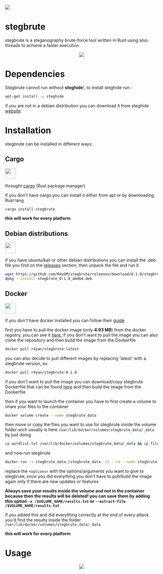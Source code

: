 ![](https://api.travis-ci.org/R4yGM/StegBrute.svg)
# stegbrute
stegbrute is a steganography brute-force tool written in Rust using also threads to achieve a faster execution 

<p align="center">
  <img src="https://i.imgur.com/zGFolUt.png" >
</p>

# Dependencies

Stegbrute cannot run without **steghide**!, to install steghide run :

```bash
apt-get install -y steghide
```

if you are not in a debian distribution you can download it from steghide [website](http://steghide.sourceforge.net/)

# Installation
stegbrute can be installed in different ways:

## **Cargo**

<img src="https://community.kde.org/images.community/thumb/5/5e/Rust-logo-512x512-blk.png/300px-Rust-logo-512x512-blk.png" width=35 height=35>

 throught [cargo](https://github.com/rust-lang/cargo) (Rust package manager)
 
 if you don't have cargo you can install it either from apt or by downloading Rust lang
```bash
cargo install stegbrute
```
**this will work for every platform**

## Debian distributions

<img src="https://cdn0.iconfinder.com/data/icons/flat-round-system/512/debian-512.png" width=35 height=35>

if you have ubuntu/kali or other debian distributions you can install the .deb file you find on the [releases](https://github.com/R4yGM/stegbrute/releases) section, then unpack the file and run it
```bash
wget https://github.com/R4yGM/stegbrute/releases/download/0.1.0/stegbrute_0.1.0_amd64.deb &&
dpkg --install stegbrute_0.1.0_amd64.deb
```

## **Docker**

<img src="https://cdn3.iconfinder.com/data/icons/logos-and-brands-adobe/512/97_Docker-512.png" width=35 height=35>

  if you don't have docker installed you can follow their [guide](https://docs.docker.com/engine/install/)
  
 first you have to pull the docker image (only **4.93 MB**) from the docker registry, you can see it [here](https://hub.docker.com/r/r4yan/stegbrute), if you don't want to pull the image you can also clone the repository and then build the image from the Dockerfile
 ```bash
docker pull r4yan/stegbrute:latest
  ```
  you can also decide to pull different images by replacing 'latest' with a stegbrute version, ex.
  ```bash
docker pull r4yan/stegbrute:0.1.0
  ```
  
  if you don't want to pull the image you can download/copy stegbrute Dockerfile that can be found [here](https://github.com/R4yGM/stegbrute/blob/main/Dockerfile) and then build the image from the Dockerfile
  
  then if you want to launch the container you have to first create a volume to share your files to the container
  
  ```bash
  docker volume create --name stegbrute_data
  ``` 
  then move or copy the files you want to use for stegbrute inside the volume folder wich usually is here `/var/lib/docker/volumes/stegbrute_data/_data` by just doing
  ```bash
  cp wordlist.txt /var/lib/docker/volumes/stegbrute_data/_data && cp file.jpg /var/lib/docker/volumes/stegbrute_data/_data
  ```
  and now run stegbrute
  ```bash
  docker run -v stegbrute_data:/stegbrute_data -it --rm --name stegbrute r4yan/stegbrute:latest <options>
  ```
  replace the `<options>` with the options/arguments you want to give to stegbrute,
  once you did everything you don't have to pull/build the image again only if there are new updates or features
  
  **Always save your results inside the volume and not in the container because then the results will be deleted! you can save them by adding this option `-x /$VOLUME_NAME/results.txt` or `--extract-file /$VOLUME_NAME/results.txt`** 
 
 if you added this and did everything correctly at the end of every attack you'd find the results inside the folder `/var/lib/docker/volumes/stegbrute_data/_data`
  
  
  **this will work for every platform**
# Usage

<p align="center">
<a href="https://asciinema.org/a/5YUpQhY76MQE6vXDIVNNyK9T7" target="_blank"><img src="https://asciinema.org/a/5YUpQhY76MQE6vXDIVNNyK9T7.svg" /></a>
</p>

